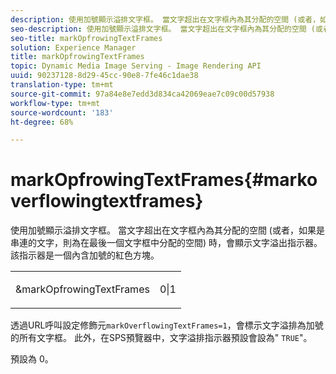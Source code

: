 ```yaml
---
description: 使用加號顯示溢排文字框。 當文字超出在文字框內為其分配的空間 (或者，如果是串連的文字，則為在最後一個文字框中分配的空間) 時，會顯示文字溢出指示器。該指示器是一個內含加號的紅色方塊。
seo-description: 使用加號顯示溢排文字框。 當文字超出在文字框內為其分配的空間 (或者，如果是串連的文字，則為在最後一個文字框中分配的空間) 時，會顯示文字溢出指示器。該指示器是一個內含加號的紅色方塊。
seo-title: markOpfrowingTextFrames
solution: Experience Manager
title: markOpfrowingTextFrames
topic: Dynamic Media Image Serving - Image Rendering API
uuid: 90237128-8d29-45cc-90e8-7fe46c1dae38
translation-type: tm+mt
source-git-commit: 97a84e8e7edd3d834ca42069eae7c09c00d57938
workflow-type: tm+mt
source-wordcount: '183'
ht-degree: 68%

---
```



# markOpfrowingTextFrames{#markoverflowingtextframes}

使用加號顯示溢排文字框。 當文字超出在文字框內為其分配的空間 (或者，如果是串連的文字，則為在最後一個文字框中分配的空間) 時，會顯示文字溢出指示器。該指示器是一個內含加號的紅色方塊。

<table id="simpletable_F17FD29EB52043BF9000923ED5195A26"> 
 <tr class="strow"> 
  <td class="stentry"> <p><span class="codeph"> &amp;markOpfrowingTextFrames</span> </p> </td> 
  <td class="stentry"> <p>0|1 </p></td> 
 </tr> 
</table>

透過URL呼叫設定修飾元`markOverflowingTextFrames=1`，會標示文字溢排為加號的所有文字框。 此外，在SPS預覽器中，文字溢排指示器預設會設為&quot; `TRUE`&quot;。

預設為 0。
